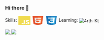 ### Hi there 👋

Skills:
<img align="center" alt="4rth-Js" height="30" width="40" src="https://raw.githubusercontent.com/devicons/devicon/master/icons/javascript/javascript-plain.svg">
<img align="center" alt="4rth-HTML" height="30" width="40" src="https://raw.githubusercontent.com/devicons/devicon/master/icons/html5/html5-original.svg">
<img align="center" alt="4rth-CSS" height="30" width="40" src="https://raw.githubusercontent.com/devicons/devicon/master/icons/css3/css3-original.svg">
Learning:
<img align="center" alt="4rth-Kt" height="52" width="40" src="https://cdn.jsdelivr.net/gh/devicons/devicon/icons/kotlin/kotlin-original.svg">

<div align="start">
  <a href="https://github.com/4rthdss">
    <img height="140em" src="https://github-readme-stats.vercel.app/api?username=4rthdss&show_icons=true&theme=dark&include_all_commits=true&count_private=true"/>
  <img height="140em" src="https://github-readme-stats.vercel.app/api/top-langs/?username=4rthdss&layout=compact&langs_count=7&theme=dark"/>
</div>
